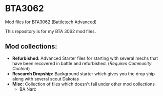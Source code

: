 # BTA3062
Mod files for BTA3062 (Battletech Advanced)

This repository is for my BTA 3062 mod files.

## Mod collections:
- **Refurbished:** Advanced Starter files for starting with several mechs that have been recovered in battle and refurbished. (*Requires Community Content*)
- **Research Dropship:** Background starter which gives you the drop ship along with several scout Dakotas
- **Misc:** Collection of files which doesn't fall under other mod collections
    - BA Narc


